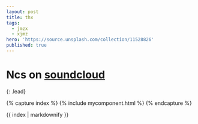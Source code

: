 ```yaml
---
layout: post
title: thx
tags:
  - jmzx
  - xjmz
hero: 'https://source.unsplash.com/collection/11528826'
published: true
---
```

# Ncs on [soundcloud](https://www.soundcloud.com/jmzx/dealin-minds-preview)
{: .lead}
[^1]: soundcloud
If you want to embed images, this is how you do it:

{% capture index %}
  {% include mycomponent.html %}
  {% endcapture %}

  {{ index | markdownify }}
